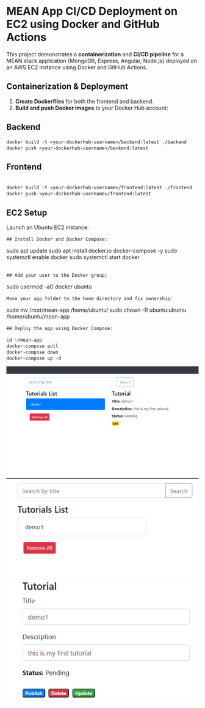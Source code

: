 # MEAN App CI/CD Deployment on EC2 using Docker and GitHub Actions

This project demonstrates a **containerization** and **CI/CD pipeline** for a MEAN stack application (MongoDB, Express, Angular, Node.js) deployed on an AWS EC2 instance using Docker and GitHub Actions.

## Containerization & Deployment

1. **Create Dockerfiles** for both the frontend and backend.
2. **Build and push Docker images** to your Docker Hub account:

## Backend

```
docker build -t <your-dockerhub-username>/backend:latest ./backend
docker push <your-dockerhub-username>/backend:latest
```

## Frontend

```

docker build -t <your-dockerhub-username>/frontend:latest ./frontend
docker push <your-dockerhub-username>/frontend:latest
```

## EC2 Setup

Launch an Ubuntu EC2 instance.

```
## Install Docker and Docker Compose:
```

sudo apt update
sudo apt install docker.io docker-compose -y
sudo systemctl enable docker
sudo systemctl start docker

```

## Add your user to the Docker group:
```

sudo usermod -aG docker ubuntu

```
Move your app folder to the home directory and fix ownership:
```

sudo mv /root/mean-app /home/ubuntu/
sudo chown -R ubuntu:ubuntu /home/ubuntu/mean-app

```
## Deploy the app using Docker Compose:
```

```
cd ~/mean-app
docker-compose pull
docker-compose down
docker-compose up -d
```

![alt text](images/image-2.png)
![Tutorials list](images/image.png)
![Tutorial Submitted](images/img-new.png)

```

```
